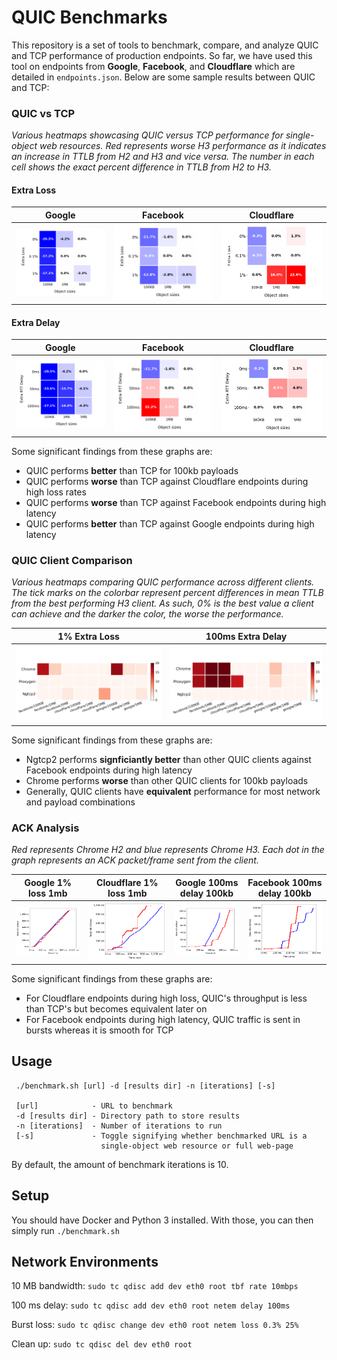 # QUIC Benchmarks

This repository is a set of tools to benchmark, compare, and analyze QUIC and TCP performance of production endpoints. So far, we have used this tool on endpoints from **Google**, **Facebook**, and **Cloudflare** which are detailed in `endpoints.json`. Below are some sample results between QUIC and TCP:

### QUIC vs TCP

*Various heatmaps showcasing QUIC versus TCP performance for single-object web resources. Red represents worse H3 performance as it indicates an increase in TTLB from H2 and H3 and vice versa. The number in each cell shows the exact percent difference in TTLB from H2 to H3.*

#### Extra Loss

Google | Facebook | Cloudflare
:-: | :-: | :-:
![google_extra_loss](./static/Google_Extra_Loss.png) | ![facebook_extra_loss](./static/Facebook_Extra_Loss.png) | ![cloudflare_extra_loss](./static/Cloudflare_Extra_Loss.png)

#### Extra Delay

Google | Facebook | Cloudflare
:-: | :-: | :-:
![google_extra_delay](./static/Google_Extra_Delay.png) | ![facebook_extra_delay](./static/Facebook_Extra_Delay.png) | ![cloudflare_extra_delay](./static/Cloudflare_Extra_Delay.png)

Some significant findings from these graphs are: 
- QUIC performs **better** than TCP for 100kb payloads
- QUIC performs **worse** than TCP against Cloudflare endpoints during high loss rates
- QUIC performs **worse** than TCP against Facebook endpoints during high latency
- QUIC performs **better** than TCP against Google endpoints during high latency

### QUIC Client Comparison

*Various heatmaps comparing QUIC performance across different clients. The tick marks on the colorbar represent percent differences in mean TTLB from the best performing H3 client. As such, 0% is the best value a client can achieve and the darker the color, the worse the performance.*

1% Extra Loss | 100ms Extra Delay
:-: | :-:
![h3_extra_loss](./static/H3_1_Loss.png) | ![h3_extra_loss](./static/H3_100_Delay.png)

Some significant findings from these graphs are: 
- Ngtcp2 performs **signficiantly better** than other QUIC clients against Facebook endpoints during high latency
- Chrome performs **worse** than other QUIC clients for 100kb payloads
- Generally, QUIC clients have **equivalent** performance for most network and payload combinations

### ACK Analysis

*Red represents Chrome H2 and blue represents Chrome H3. Each dot in the graph represents an ACK packet/frame sent from the client.*

Google 1% loss 1mb | Cloudflare 1% loss 1mb | Google 100ms delay 100kb | Facebook 100ms delay 100kb
:-: | :-: | :-: | :-:
![google_loss_1](./static/google_loss-1.png) | ![cloudflare_loss_1](./static/cloudflare_loss-1.png) | ![google_delay_100](./static/google_delay-100.png) | ![facebook_delay_100](./static/facebook_delay-100.png)

Some significant findings from these graphs are: 
- For Cloudflare endpoints during high loss, QUIC's throughput is less than TCP's but becomes equivalent later on
- For Facebook endpoints during high latency, QUIC traffic is sent in bursts whereas it is smooth for TCP


## Usage

```
 ./benchmark.sh [url] -d [results dir] -n [iterations] [-s]

 [url]            - URL to benchmark
 -d [results dir] - Directory path to store results
 -n [iterations]  - Number of iterations to run
 [-s]             - Toggle signifying whether benchmarked URL is a 
                    single-object web resource or full web-page 
```

By default, the amount of benchmark iterations is 10. 

## Setup

You should have Docker and Python 3 installed. With those, you can then simply run `./benchmark.sh`

## Network Environments

10 MB bandwidth: `sudo tc qdisc add dev eth0 root tbf rate 10mbps`

100 ms delay: `sudo tc qdisc add dev eth0 root netem delay 100ms`

Burst loss: `sudo tc qdisc change dev eth0 root netem loss 0.3% 25%`

Clean up: `sudo tc qdisc del dev eth0 root`